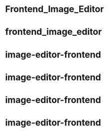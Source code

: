 # Frontend_Image_Editor
# frontend_image_editor
# image-editor-frontend
# image-editor-frontend
# image-editor-frontend
# image-editor-frontend

